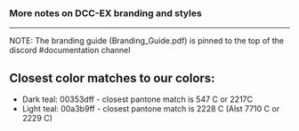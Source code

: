 ### More notes on DCC-EX branding and styles
******************************************

NOTE: The branding guide (Branding_Guide.pdf) is pinned to the top of the discord #documentation channel

## Closest color matches to our colors:

* Dark teal:  00353dff - closest pantone match is 547 C or 2217C
* Light teal: 00a3b9ff - closest pantone match is 2228 C (Alst 7710 C or 2229 C)
